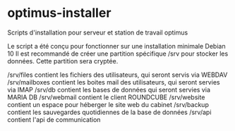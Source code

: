 # optimus-installer
Scripts d'installation pour serveur et station de travail optimus

Le script a été conçu pour fonctionner sur une installation minimale Debian 10
Il est recommandé de créer une partition spécifique /srv pour stocker les données.
Cette partition sera cryptée.

/srv/files contient les fichiers des utilisateurs, qui seront servis via WEBDAV
/srv/mailboxes contient les boites mail des utilisateurs, qui seront servies via IMAP
/srv/db contient les bases de données qui seront servies via MARIA DB
/srv/webmail contient le client ROUNDCUBE
/srv/website contient un espace pour héberger le site web du cabinet
/srv/backup contient les sauvegardes quotidiennes de la base de données
/srv/api contient l'api de communication
